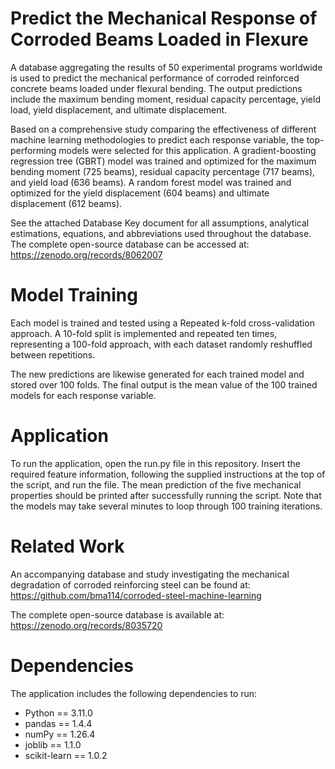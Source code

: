 # Predict the Mechanical Response of Corroded Beams Loaded in Flexure
A database aggregating the results of 50 experimental programs worldwide is used to predict the mechanical performance of corroded reinforced concrete beams loaded under flexural bending. The output predictions include the maximum bending moment, residual capacity percentage, yield load, yield displacement, and ultimate displacement.

Based on a comprehensive study comparing the effectiveness of different machine learning methodologies to predict each response variable, the top-performing models were selected for this application. A gradient-boosting regression tree (GBRT) model was trained and optimized for the maximum bending moment (725 beams), residual capacity percentage (717 beams), and yield load (636 beams). A random forest model was trained and optimized for the yield displacement (604 beams) and ultimate displacement (612 beams). 

See the attached Database Key document for all assumptions, analytical estimations, equations, and abbreviations used throughout the database.
The complete open-source database can be accessed at: https://zenodo.org/records/8062007 

# Model Training
Each model is trained and tested using a Repeated k-fold cross-validation approach. A 10-fold split is implemented and repeated ten times, representing a 100-fold  approach, with each dataset randomly reshuffled between repetitions. 

The new predictions are likewise generated for each trained model and stored over 100 folds. The final output is the mean value of the 100 trained models for each response variable. 

# Application
To run the application, open the run.py file in this repository. Insert the required feature information, following the supplied instructions at the top of the script, and run the file. 
The mean prediction of the five mechanical properties should be printed after successfully running the script. Note that the models may take several minutes to loop through 100 training iterations.

# Related Work
An accompanying database and study investigating the mechanical degradation of corroded reinforcing steel can be found at: https://github.com/bma114/corroded-steel-machine-learning 

The complete open-source database is available at: https://zenodo.org/records/8035720

# Dependencies
The application includes the following dependencies to run:

*	Python == 3.11.0
*	pandas == 1.4.4
*	numPy == 1.26.4
*	joblib == 1.1.0
*	scikit-learn == 1.0.2

